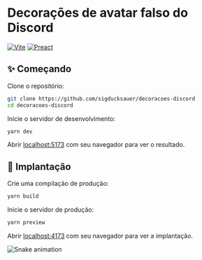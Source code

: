 # Decorações de avatar falso do Discord

[![Vite](https://img.shields.io/badge/Vite-646CFF?logo=vite&logoColor=fff&style=for-the-badge)](#)
[![Preact](https://img.shields.io/badge/Preact-673AB8?logo=preact&logoColor=fff&style=for-the-badge)](#)

## ✨ Começando

Clone o repositório:

```bash
git clone https://github.com/sigducksauer/decoracoes-discord     
cd decoracoes-discord
```

Inicie o servidor de desenvolvimento:

```bash
yarn dev
```

Abrir [localhost:5173](http://localhost:5173) com seu navegador para ver o resultado.

## 🚀 Implantação

Crie uma compilação de produção:

```bash
yarn build
```

Inicie o servidor de produção:

```bash
yarn preview
```

Abrir [localhost:4173](http://localhost:4173) com seu navegador para ver a implantação.


<img src="https://raw.githubusercontent.com/sigducksauer/sigducksauer/output/snake.svg" alt="Snake animation" />


###
